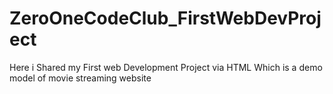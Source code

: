 # ZeroOneCodeClub_FirstWebDevProject

Here i Shared my First web Development Project via HTML Which is a demo model of movie streaming website
